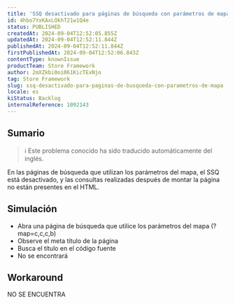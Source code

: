 ```yaml
---
title: 'SSQ desactivado para páginas de búsqueda con parámetros de mapa'
id: 4hbo7YxKAxLOkhT21w1Q4e
status: PUBLISHED
createdAt: 2024-09-04T12:52:05.855Z
updatedAt: 2024-09-04T12:52:11.844Z
publishedAt: 2024-09-04T12:52:11.844Z
firstPublishedAt: 2024-09-04T12:52:06.843Z
contentType: knownIssue
productTeam: Store Framework
author: 2mXZkbi0oi061KicTExNjo
tag: Store Framework
slug: ssq-desactivado-para-paginas-de-busqueda-con-parametros-de-mapa
locale: es
kiStatus: Backlog
internalReference: 1092143
---
```


## Sumario

>ℹ️ Este problema conocido ha sido traducido automáticamente del inglés.


En las páginas de búsqueda que utilizan los parámetros del mapa, el SSQ está desactivado, y las consultas realizadas después de montar la página no están presentes en el HTML.


##

## Simulación



- Abra una página de búsqueda que utilice los parámetros del mapa (?map=c,c,c,b)
- Observe el meta título de la página
- Busca el título en el código fuente
- No se encontrará



## Workaround


NO SE ENCUENTRA





